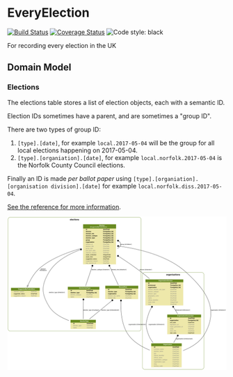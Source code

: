 # EveryElection
[![Build Status](https://travis-ci.org/DemocracyClub/EveryElection.svg?branch=master)](https://travis-ci.org/DemocracyClub/EveryElection) [![Coverage Status](https://coveralls.io/repos/github/DemocracyClub/EveryElection/badge.svg?branch=master)](https://coveralls.io/github/DemocracyClub/EveryElection?branch=master) ![Code style: black](https://img.shields.io/badge/code%20style-black-000000.svg)

For recording every election in the UK

## Domain Model

### Elections

The elections table stores a list of election objects, each with a semantic ID.

Election IDs sometimes have a parent, and are sometimes a "group ID".

There are two types of group ID:

1. `[type].[date]`, for example `local.2017-05-04` will be the group for all local elections happening on 2017-05-04.
2. `[type].[organiation].[date]`, for example `local.norfolk.2017-05-04` is the Norfolk County Council elections.

Finally an ID is made _per ballot paper_ using `[type].[organiation].[organisation division].[date]` for example `local.norfolk.diss.2017-05-04`.

[See the reference for more information](https://democracyclub.org.uk/projects/election-ids/reference/).

![Graph](docs/graph.png)
